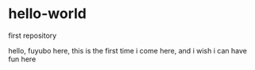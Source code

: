 # hello-world
first repository

hello, fuyubo here, this is the first time i come here, and i wish i can have fun here

